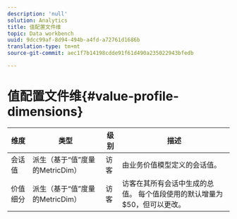 ```yaml
---
description: 'null'
solution: Analytics
title: 值配置文件维
topic: Data workbench
uuid: 9dcc99af-8d94-494b-a4fd-a72761d1686b
translation-type: tm+mt
source-git-commit: aec1f7b14198cdde91f61d490a235022943bfedb

---
```



# 值配置文件维{#value-profile-dimensions}

| 维度 | 类型 | 级别 | 描述 |
|---|---|---|---|
| 会话值 | 派生（基于“值”度量的MetricDim） | 访客 | 由业务价值模型定义的会话值。 |
| 价值细分 | 派生（基于“值”度量的MetricDim） | 访客 | 访客在其所有会话中生成的总值。 每个值段使用的默认增量为$50，但可以更改。 |

